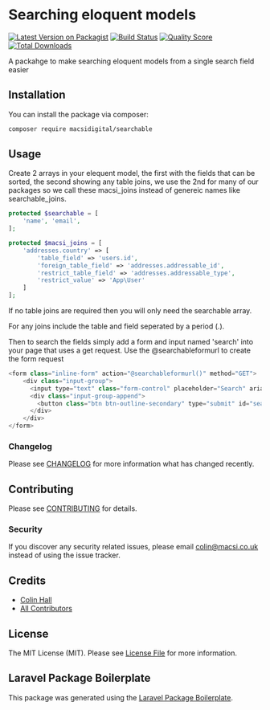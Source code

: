 # Searching eloquent models

[![Latest Version on Packagist](https://img.shields.io/packagist/v/macsidigital/searchable.svg?style=flat-square)](https://packagist.org/packages/macsidigital/searchable)
[![Build Status](https://img.shields.io/travis/macsidigital/searchable/master.svg?style=flat-square)](https://travis-ci.org/macsidigital/searchable)
[![Quality Score](https://img.shields.io/scrutinizer/g/macsidigital/searchable.svg?style=flat-square)](https://scrutinizer-ci.com/g/macsidigital/searchable)
[![Total Downloads](https://img.shields.io/packagist/dt/macsidigital/searchable.svg?style=flat-square)](https://packagist.org/packages/macsidigital/searchable)

A packahge to make searching eloquent models from a single search field easier

## Installation

You can install the package via composer:

```bash
composer require macsidigital/searchable
```

## Usage

Create 2 arrays in your elequent model, the first with the fields that can be sorted, the second showing any table joins, we use the 2nd for many of our packages so we call these macsi_joins instead of genereic names like searchable_joins.

``` php
protected $searchable = [
    'name', 'email', 
];

protected $macsi_joins = [
    'addresses.country' => [
        'table_field' => 'users.id',
        'foreign_table_field' => 'addresses.addressable_id',
        'restrict_table_field' => 'addresses.addressable_type',
        'restrict_value' => 'App\User'
    ]
];
```
If no table joins are required then you will only need the searchable array.

For any joins include the table and field seperated by a period (.).

Then to search the fields simply add a form and input named 'search' into your page that uses a get request.  Use the @searchableformurl to create the form request

``` php
<form class="inline-form" action="@searchableformurl()" method="GET">
	<div class="input-group">
	  <input type="text" class="form-control" placeholder="Search" aria-label="Search" aria-describedby="search" name="search">
	  <div class="input-group-append">
	    <button class="btn btn-outline-secondary" type="submit" id="search"><i class="fas fa-search"></i></button>
	  </div>
	</div>
</form>
```

### Changelog

Please see [CHANGELOG](CHANGELOG.md) for more information what has changed recently.

## Contributing

Please see [CONTRIBUTING](CONTRIBUTING.md) for details.

### Security

If you discover any security related issues, please email colin@macsi.co.uk instead of using the issue tracker.

## Credits

- [Colin Hall](https://github.com/macsidigital)
- [All Contributors](../../contributors)

## License

The MIT License (MIT). Please see [License File](LICENSE.md) for more information.

## Laravel Package Boilerplate

This package was generated using the [Laravel Package Boilerplate](https://laravelpackageboilerplate.com).